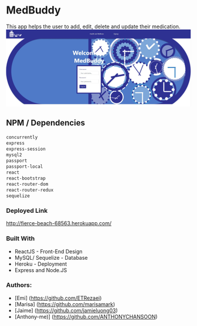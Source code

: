 # MedBuddy
This app helps the user to add, edit, delete and update their medication.
<img src="https://github.com/ANTHONYCHANSOON/MedBuddy-project/blob/master/githubimage/112.JPG" width=800>

## NPM / Dependencies
```
concurrently
express
express-session
mysql2
passport
passport-local
react
react-bootstrap
react-router-dom
react-router-redux
sequelize
```

### Deployed Link
http://fierce-beach-68563.herokuapp.com/

### Built With
* ReactJS - Front-End Design
* MySQL/ Sequelize - Database
* Heroku - Deployment
* Express and Node.JS

### Authors: 
* [Emi] (https://github.com/ETRezaei)
* [Marisa] (https://github.com/marisamark)
* [Jaime] (https://github.com/jamieluong03)
* [Anthony-me)] (https://github.com/ANTHONYCHANSOON)

